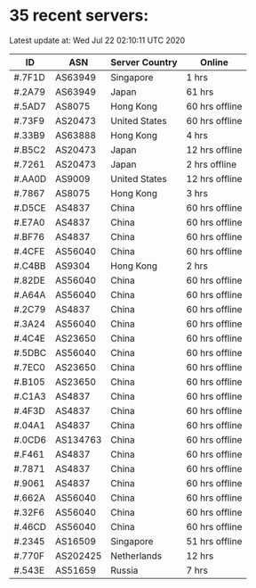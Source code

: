 # 35 recent servers:

Latest update at: Wed Jul 22 02:10:11 UTC 2020

| ID | ASN | Server Country | Online |
| -- | --- | -------------- | ------ |
| #.7F1D | AS63949 | Singapore | 1 hrs |
| #.2A79 | AS63949 | Japan | 61 hrs |
| #.5AD7 | AS8075 | Hong Kong | 60 hrs offline |
| #.73F9 | AS20473 | United States | 60 hrs offline |
| #.33B9 | AS63888 | Hong Kong | 4 hrs |
| #.B5C2 | AS20473 | Japan | 12 hrs offline |
| #.7261 | AS20473 | Japan | 2 hrs offline |
| #.AA0D | AS9009 | United States | 12 hrs offline |
| #.7867 | AS8075 | Hong Kong | 3 hrs |
| #.D5CE | AS4837 | China | 60 hrs offline |
| #.E7A0 | AS4837 | China | 60 hrs offline |
| #.BF76 | AS4837 | China | 60 hrs offline |
| #.4CFE | AS56040 | China | 60 hrs offline |
| #.C4BB | AS9304 | Hong Kong | 2 hrs |
| #.82DE | AS56040 | China | 60 hrs offline |
| #.A64A | AS56040 | China | 60 hrs offline |
| #.2C79 | AS4837 | China | 60 hrs offline |
| #.3A24 | AS56040 | China | 60 hrs offline |
| #.4C4E | AS23650 | China | 60 hrs offline |
| #.5DBC | AS56040 | China | 60 hrs offline |
| #.7EC0 | AS23650 | China | 60 hrs offline |
| #.B105 | AS23650 | China | 60 hrs offline |
| #.C1A3 | AS4837 | China | 60 hrs offline |
| #.4F3D | AS4837 | China | 60 hrs offline |
| #.04A1 | AS4837 | China | 60 hrs offline |
| #.0CD6 | AS134763 | China | 60 hrs offline |
| #.F461 | AS4837 | China | 60 hrs offline |
| #.7871 | AS4837 | China | 60 hrs offline |
| #.9061 | AS4837 | China | 60 hrs offline |
| #.662A | AS56040 | China | 60 hrs offline |
| #.32F6 | AS56040 | China | 60 hrs offline |
| #.46CD | AS56040 | China | 60 hrs offline |
| #.2345 | AS16509 | Singapore | 51 hrs offline |
| #.770F | AS202425 | Netherlands | 12 hrs |
| #.543E | AS51659 | Russia | 7 hrs |

